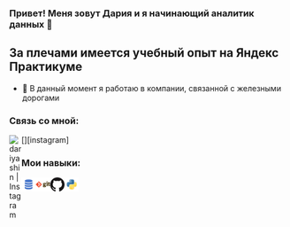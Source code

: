 ### Привет! Меня зовут Дария и я начинающий аналитик данных 👋

## За плечами имеется учебный опыт на Яндекс Практикуме
- 🔭 В данный момент я работаю в компании, связанной с железными дорогами

### Связь со мной:
[<img align="left" alt="dariyashin | Instagram" width="22px" src="https://cdn.jsdelivr.net/npm/simple-icons@v3/icons/instagram.svg" />][instagram]
<br />

### Мои навыки:
<img align="left" alt="SQL" width="26px" src="https://raw.githubusercontent.com/github/explore/80688e429a7d4ef2fca1e82350fe8e3517d3494d/topics/sql/sql.png" />
<img align="left" alt="Git" width="26px" src="https://raw.githubusercontent.com/github/explore/80688e429a7d4ef2fca1e82350fe8e3517d3494d/topics/git/git.png" />
<img align="left" alt="GitHub" width="26px" src="https://raw.githubusercontent.com/github/explore/78df643247d429f6cc873026c0622819ad797942/topics/github/github.png" />
<img align="left" alt="python" width="26px" src="https://raw.githubusercontent.com/github/explore/78df643247d429f6cc873026c0622819ad797942/topics/python/python.png" />


<br />
<br />
